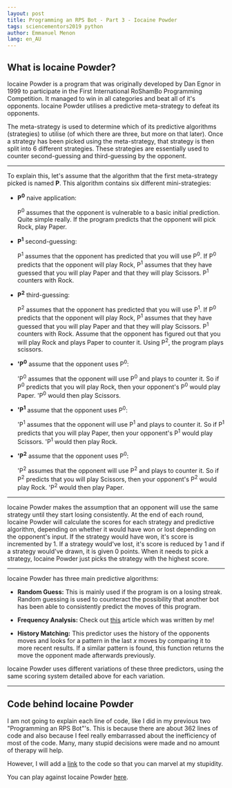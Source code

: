 ```yaml
---
layout: post
title: Programming an RPS Bot - Part 3 - Iocaine Powder
tags: sciencementors2019 python
author: Emmanuel Menon
lang: en_AU
---
```

## What is Iocaine Powder?
Iocaine Powder is a program that was originally developed by Dan Egnor in 1999 to participate in the First International RoShamBo Programming Competition. It managed to win in all categories and beat all of it's opponents. Iocaine Powder utilises a predictive meta-strategy to defeat its opponents.

<!--more-->

The meta-strategy is used to determine which of its predictive algorithms (strategies) to utilise (of which there are three, but more on that later). Once a strategy has been picked using the meta-strategy, that strategy is then split into 6 different strategies. These strategies are essentially used to counter second-guessing and third-guessing by the opponent.

<hr>

To explain this, let's assume that the algorithm that the first meta-strategy picked is named **P**. This algorithm contains six different mini-strategies:
- **P<sup>0</sup>** naive application:

	P<sup>0</sup> assumes that the opponent is vulnerable to a basic initial prediction. Quite simple really. If the program predicts that the opponent will pick Rock, play Paper.


- **P<sup>1</sup>** second-guessing:

	P<sup>1</sup> assumes that the opponent has predicted that you will use P<sup>0</sup>. If P<sup>0</sup> predicts that the opponent will play Rock, P<sup>1</sup> assumes that they have guessed that you will play Paper and that they will play Scissors. P<sup>1</sup> counters with Rock.


- **P<sup>2</sup>** third-guessing:

	P<sup>2</sup> assumes that the opponent has predicted that you will use P<sup>1</sup>. If P<sup>0</sup> predicts that the opponent will play Rock, P<sup>1</sup> assumes that they have guessed that you will play Paper and that they will play Scissors. P<sup>1</sup> counters with Rock. Assume that the opponent has figured out that you will play Rock and plays Paper to counter it. Using P<sup>2</sup>, the program plays scissors.


- **'P<sup>0</sup>** assume that the opponent uses P<sup>0</sup>:

	'P<sup>0</sup> assumes that the opponent will use P<sup>0</sup> and plays to counter it. So if P<sup>0</sup> predicts that you will play Rock, then your opponent's P<sup>0</sup> would play Paper. 'P<sup>0</sup> would then play Scissors.


- **'P<sup>1</sup>** assume that the opponent uses P<sup>0</sup>:

	'P<sup>1</sup> assumes that the opponent will use P<sup>1</sup> and plays to counter it. So if P<sup>1</sup> predicts that you will play Paper, then your opponent's P<sup>1</sup> would play Scissors. 'P<sup>1</sup> would then play Rock.


- **'P<sup>2</sup>** assume that the opponent uses P<sup>0</sup>:

	'P<sup>2</sup> assumes that the opponent will use P<sup>2</sup> and plays to counter it. So if P<sup>2</sup> predicts that you will play Scissors, then your opponent's P<sup>2</sup> would play Rock. 'P<sup>2</sup> would then play Paper.

<hr>

Iocaine Powder makes the assumption that an opponent will use the same strategy until they start losing consistently. At the end of each round, Iocaine Powder will calculate the scores for each strategy and predictive algorithm, depending on whether it would have won or lost depending on the opponent's input. If the strategy would have won, it's score is incremented by 1. If a strategy would've lost, it's score is reduced by 1 and if a strategy would've drawn, it is given 0 points. When it needs to pick a strategy, Iocaine Powder just picks the strategy with the highest score.

<hr>

Iocaine Powder has three main predictive algorithms:
- **Random Guess:**
This is mainly used if the program is on a losing streak. Random guessing is used to counteract the possibility that another bot has been able to consistently predict the moves of this program.

- **Frequency Analysis:**
Check out [this](http://emmanuelmenon.github.io/2019/06/03/frequency-analysis-in-rock-paper-scissors/) article which was written by me!

- **History Matching:**
This predictor uses the history of the opponents moves and looks for a pattern in the last *x* moves by comparing it to more recent results. If a similar pattern is found, this function returns the move the opponent made afterwards previously.

Iocaine Powder uses different variations of these three predictors, using the same scoring system detailed above for each variation.

<hr>

## Code behind Iocaine Powder

I am not going to explain each line of code, like I did in my previous two "Programming an RPS Bot"'s. This is because there are about 362 lines of code and also because I feel really embarrassed about the inefficiency of most of the code. Many, many stupid decisions were made and no amount of therapy will help.

However, I will add a [link](https://github.com/emmanuelmenon/RoShamBots/blob/master/IocainePowder.py) to the code so that you can marvel at my stupidity.

You can play against Iocaine Powder [here](http://www.rpscontest.com/human/5758490110853120?).
